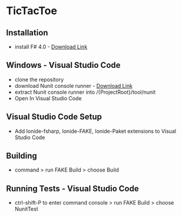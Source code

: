 # TicTacToe

## Installation 
- install F# 4.0 - [Download Link](http://fsharp.org/use/windows/)

## Windows - Visual Studio Code
- clone the repository
- download Nunit console runner - [Download Link](https://github.com/nunit/nunit-console/releases/tag/3.6)
- extract Nunit console runner into /{ProjectRoot}/tool/nunit
- Open In Visual Studio Code

## Visual Studio Code Setup
- Add Ionide-fsharp, Ionide-FAKE, Ionide-Paket extensions to Visual Studio Code

## Building
- command > run FAKE Build > choose Build

## Running Tests - Visual Studio Code
- ctrl-shift-P to enter command console > run FAKE Build > choose NunitTest

